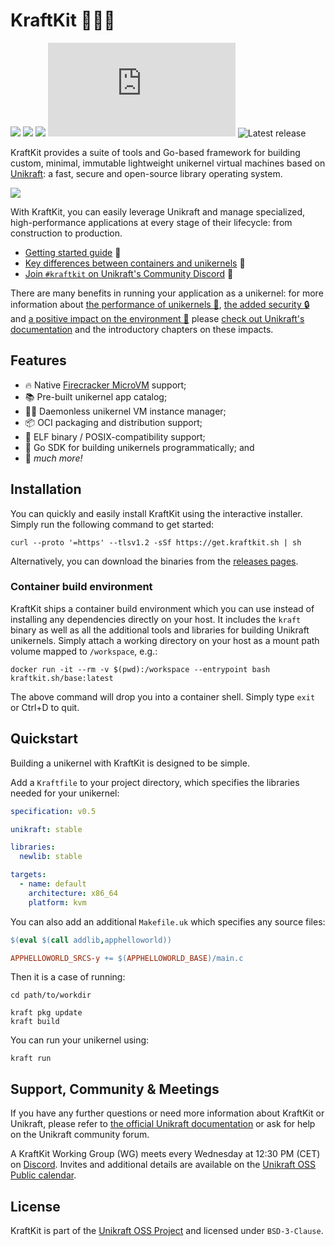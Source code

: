 # KraftKit 🚀🐒🧰

[![](https://pkg.go.dev/badge/kraftkit.sh.svg)](https://pkg.go.dev/kraftkit.sh)
![](https://img.shields.io/static/v1?label=license&message=BSD-3&color=%23385177)
[![](https://img.shields.io/discord/762976922531528725.svg?label=discord&logo=discord&logoColor=ffffff&color=7389D8&labelColor=6A7EC2)][unikraft-discord]
[![Go Report Card](https://goreportcard.com/badge/kraftkit.sh)](https://goreportcard.com/report/kraftkit.sh)
![Latest release](https://img.shields.io/github/v/release/unikraft/kraftkit)

KraftKit provides a suite of tools and Go-based framework for building custom, minimal, immutable lightweight unikernel virtual machines based on [Unikraft](https://unikraft.org): a fast, secure and open-source library operating system.

![](docs/demo.gif)

With KraftKit, you can easily leverage Unikraft and manage specialized, high-performance applications at every stage of their lifecycle: from construction to production.

 * [Getting started guide][kraftkit-getting-started] 📖
 * [Key differences between containers and unikernels](https://unikraft.org/docs/concepts/virtualization/) 🤔
 * [Join `#kraftkit` on Unikraft's Community Discord](https://bit.ly/UnikraftDiscord) 👾

There are many benefits in running your application as a unikernel: for more information about [the performance of unikernels 🚀](https://unikraft.org/docs/features/performance/), [the added security 🔒](https://unikraft.org/docs/features/security/) and [a positive impact on the environment 🌱](https://unikraft.org/docs/features/green/) please [check out Unikraft's documentation][unikraft-docs] and the introductory chapters on these impacts.

## Features

- 🔥 Native [Firecracker MicroVM](https://firecracker-microvm.github.io/) support;
- 📚 Pre-built unikernel app catalog;
- 🤹‍♀️ Daemonless unikernel VM instance manager;
- 📦 OCI packaging and distribution support;
- 🚜 ELF binary / POSIX-compatibility support;
- 🧰 Go SDK for building unikernels programmatically; and
- 🚀 _much more!_

## Installation

You can quickly and easily install KraftKit using the interactive installer.  Simply run the following command to get started: 

```shell
curl --proto '=https' --tlsv1.2 -sSf https://get.kraftkit.sh | sh
```

Alternatively, you can download the binaries from the [releases pages](https://github.com/unikraft/kraftkit/releases).

### Container build environment

KraftKit ships a container build environment which you can use instead of installing any dependencies directly on your host.
It includes the `kraft` binary as well as all the additional tools and libraries for building Unikraft unikernels.
Simply attach a working directory on your host as a mount path volume mapped to `/workspace`, e.g.:

```shell
docker run -it --rm -v $(pwd):/workspace --entrypoint bash kraftkit.sh/base:latest
```

The above command will drop you into a container shell.
Simply type `exit` or Ctrl+D to quit.

## Quickstart

Building a unikernel with KraftKit is designed to be simple. 

Add a `Kraftfile` to your project directory, which specifies the libraries needed for your unikernel:

```yaml
specification: v0.5

unikraft: stable

libraries:
  newlib: stable

targets:
  - name: default
    architecture: x86_64
    platform: kvm
```

You can also add an additional `Makefile.uk` which specifies any source files:

```Makefile
$(eval $(call addlib,apphelloworld))

APPHELLOWORLD_SRCS-y += $(APPHELLOWORLD_BASE)/main.c
```

Then it is a case of running:

```shell
cd path/to/workdir

kraft pkg update
kraft build
```

You can run your unikernel using:

```shell
kraft run
```

## Support, Community & Meetings

If you have any further questions or need more information about KraftKit or Unikraft, please refer to [the official Unikraft documentation][unikraft-docs] or ask for help on the Unikraft community forum.

A KraftKit Working Group (WG) meets every Wednesday at 12:30 PM (CET) on [Discord][unikraft-discord].
Invites and additional details are available on the [Unikraft OSS Public calendar][unikraft-calendar].

## License

KraftKit is part of the [Unikraft OSS Project][unikraft-website] and licensed under `BSD-3-Clause`.

[unikraft-website]: https://unikraft.org
[unikraft-docs]: https://unikraft.org/docs
[unikraft-discord]: https://bit.ly/UnikraftDiscord
[unikraft-calendar]: https://unikraft.org/community/events/
[kraftkit-getting-started]: https://unikraft.org/docs/getting-started/
